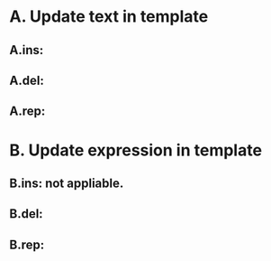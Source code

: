# A. Update text in template
## A.ins: 

## A.del: 

## A.rep: 

# B. Update expression in template

## B.ins: not appliable.

## B.del: 

## B.rep: 
